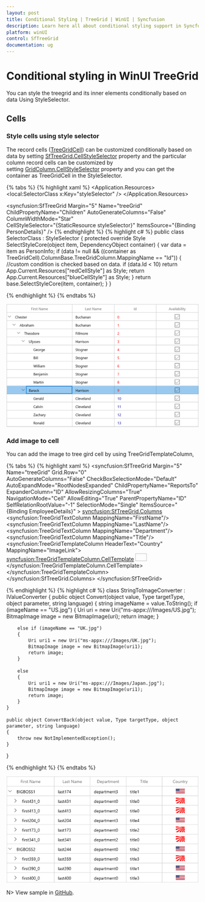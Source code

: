 ```yaml
---
layout: post
title: Conditional Styling | TreeGrid | WinUI | Syncfusion
description: Learn here all about conditional styling support in Syncfusion WinUI TreeGrid(SfTreeGrid) control and more.
platform: winUI
control: SfTreeGrid
documentation: ug
---
```


# Conditional styling in WinUI TreeGrid

You can style the treegrid and its inner elements conditionally based on data Using StyleSelector.

## Cells

### Style cells using style selector

The record cells ([TreeGridCell](https://help.syncfusion.com/cr/winui/Syncfusion.UI.Xaml.TreeGrid.TreeGridCell.html)) can be customized conditionally based on data by setting [SfTreeGrid.CellStyleSelector](https://help.syncfusion.com/cr/winui/Syncfusion.UI.Xaml.TreeGrid.SfTreeGrid.html#Syncfusion_UI_Xaml_TreeGrid_SfTreeGrid_CellStyleSelector) property and the particular column record cells can be customized by setting [GridColumn.CellStyleSelector](https://help.syncfusion.com/cr/winui/Syncfusion.UI.Xaml.Grids.GridColumnBase.html#Syncfusion_UI_Xaml_Grids_GridColumnBase_CellStyleSelector) property and you can get the container as TreeGridCell in the StyleSelector.

{% tabs %}
{% highlight xaml %}
<Application.Resources>
    <local:SelectorClass x:Key="styleSelector" />
    <Style x:Key="redCellStyle" TargetType="syncfusion:TreeGridCell">
        <Setter Property="Foreground" Value="Red" />
    </Style>
    <Style x:Key="blueCellStyle" TargetType="syncfusion:TreeGridCell">
        <Setter Property="Foreground" Value="DarkBlue" />
    </Style>
</Application.Resources>

<syncfusion:SfTreeGrid Margin="5" Name="treeGrid"
                               ChildPropertyName="Children"
                               AutoGenerateColumns="False"
                               ColumnWidthMode="Star"         
                               CellStyleSelector="{StaticResource styleSelector}"
                               ItemsSource="{Binding PersonDetails}" />
{% endhighlight %}
{% highlight c# %}
public class SelectorClass : StyleSelector
{
    protected override Style SelectStyleCore(object item, DependencyObject container)
    {
        var data = item as PersonInfo;
        if (data != null && ((container as TreeGridCell).ColumnBase.TreeGridColumn.MappingName == "Id"))
        {
            //custom condition is checked based on data.
            if (data.Id < 10)
                return App.Current.Resources["redCellStyle"] as Style;
            return App.Current.Resources["blueCellStyle"] as Style;
        }
        return base.SelectStyleCore(item, container);
    }
}

{% endhighlight %}
{% endtabs %}

![WinUI TreeGrid Conditional Cell Styling based on Data using Style Selector](Conditional-Styling_images/winui-treegrid-cell-style-customization.png)

### Add image to cell

You can add the image to tree gird cell by using TreeGridTemplateColumn,

{% tabs %}
{% highlight xaml %}
<syncfusion:SfTreeGrid Margin="5" Name="treeGrid"
                    Grid.Row="0"                   
                    AutoGenerateColumns="False"
                    CheckBoxSelectionMode="Default"
                    AutoExpandMode="RootNodesExpanded"
                    ChildPropertyName="ReportsTo"
                    ExpanderColumn="ID" 
                    AllowResizingColumns="True"
                    NavigationMode="Cell" AllowEditing="True"
                    ParentPropertyName="ID"
                    SelfRelationRootValue="-1"
                    SelectionMode="Single" 
                    ItemsSource="{Binding EmployeeDetails}" >
    <syncfusion:SfTreeGrid.Columns>
        <syncfusion:TreeGridTextColumn MappingName="FirstName"/>
        <syncfusion:TreeGridTextColumn MappingName="LastName"/>
        <syncfusion:TreeGridTextColumn MappingName="Department"/>
        <syncfusion:TreeGridTextColumn MappingName="Title"/>
        <syncfusion:TreeGridTemplateColumn HeaderText="Country" MappingName="ImageLink">
            <syncfusion:TreeGridTemplateColumn.CellTemplate>
                <DataTemplate>
                    <Grid>
                        <Image Width="30"
                               Height="20"
                               Source="{Binding ImageLink,
                                                Converter={StaticResource converter}}" />
                    </Grid>
                </DataTemplate>
            </syncfusion:TreeGridTemplateColumn.CellTemplate>
        </syncfusion:TreeGridTemplateColumn>
    </syncfusion:SfTreeGrid.Columns>
</syncfusion:SfTreeGrid>

{% endhighlight %}
{% highlight c# %}
class StringToImageConverter : IValueConverter
{
    public object Convert(object value, Type targetType, object parameter, string language)
    {
        string imageName = value.ToString();
        if (imageName == "US.jpg")
        {
            Uri uri = new Uri("ms-appx:///Images/US.jpg");
            BitmapImage image = new BitmapImage(uri);
            return image;
        }

        else if (imageName == "UK.jpg")
        {
            Uri uri1 = new Uri("ms-appx:///Images/UK.jpg");
            BitmapImage image = new BitmapImage(uri1);
            return image;
        }

        else
        {
            Uri uri1 = new Uri("ms-appx:///Images/Japan.jpg");
            BitmapImage image = new BitmapImage(uri1);
            return image;
        }
    }

    public object ConvertBack(object value, Type targetType, object parameter, string language)
    {
        throw new NotImplementedException();
    }
}

{% endhighlight %}
{% endtabs %}

![WinUI TreeGrid Column with Image](Conditional-Styling_images/winui-treegrid-column-with-image.png)

N> View sample in [GitHub](https://github.com/SyncfusionExamples/How-to-load-images-in-a-cell-in-winui-treegrid).
